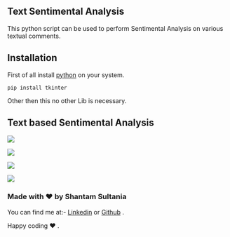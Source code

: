 ## Text Sentimental Analysis

This python script can be used to perform Sentimental Analysis on various textual comments.

## Installation

First of all install [python]("https://www.python.org/downloads/") on your system.

```
pip install tkinter
```

Other then this no other Lib is necessary.

## Text based Sentimental Analysis

![](https://i.postimg.cc/Z59KSWdf/image.png)

![](https://i.postimg.cc/GtsqRJbL/image.png)

![](https://i.postimg.cc/y6SMs0Q3/image.png)

![](https://i.postimg.cc/wjVKnHWW/image.png)

### Made with ❤️ by Shantam Sultania

You can find me at:-
[Linkedin](https://www.linkedin.com/in/shantam-sultania-737084175/) or [Github](https://github.com/shantamsultania) .

Happy coding ❤️ .
